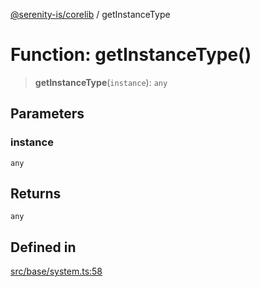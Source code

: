 [@serenity-is/corelib](../README.md) / getInstanceType

# Function: getInstanceType()

> **getInstanceType**(`instance`): `any`

## Parameters

### instance

`any`

## Returns

`any`

## Defined in

[src/base/system.ts:58](https://github.com/serenity-is/serenity/blob/master/packages/corelib/src/base/system.ts#L58)

